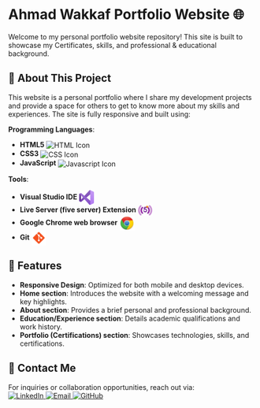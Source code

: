 # Ahmad Wakkaf Portfolio Website 🌐

Welcome to my personal portfolio website repository! This site is built to showcase my Certificates, skills, and professional & educational  background.


## 🚀 About This Project

This website is a personal portfolio where I share my development projects and provide a space for others to get to know more about my skills and experiences. The site is fully responsive and built using:

**Programming Languages**:

- **HTML5** <img src="https://raw.githubusercontent.com/marwin1991/profile-technology-icons/refs/heads/main/icons/html.png" alt="HTML Icon" width="30" align="center">
- **CSS3** <img src="https://raw.githubusercontent.com/marwin1991/profile-technology-icons/refs/heads/main/icons/css.png" alt="CSS Icon" width="30" align="center">
- **JavaScript** <img src="https://raw.githubusercontent.com/marwin1991/profile-technology-icons/refs/heads/main/icons/javascript.png" alt="Javascript Icon" width="25" align="center">

**Tools**:
- **Visual Studio IDE** <img src="https://github.com/ahmad-wakkaf/ahmad-wakkaf.github.io/blob/main/images/VisualStudio-Icon.png" alt="Visual Studio Icon" width="30" align="center">
- **Live Server (five server) Extension** <img src="https://github.com/ahmad-wakkaf/ahmad-wakkaf.github.io/blob/main/images/LiveServer-Icon.png" alt="Five Server Icon" width="30" align="center">
- **Google Chrome web browser** <img src="https://github.com/ahmad-wakkaf/ahmad-wakkaf.github.io/blob/main/images/GoogleChrome-Icon.png" alt="Google Chrome Icon" width="30" align="center">
- **Git** <img src="https://github.com/ahmad-wakkaf/ahmad-wakkaf.github.io/blob/main/images/Git-Icon.png" alt="Git Icon" width="30" align="center">
 



## 📂 Features

- **Responsive Design**: Optimized for both mobile and desktop devices.
- **Home section**: Introduces the website with a welcoming message and key highlights.
- **About section**: Provides a brief personal and professional background.
- **Education/Experience section**: Details academic qualifications and work history.
- **Portfolio (Certifications) section**: Showcases technologies, skills, and certifications.



## 📧 Contact Me

For inquiries or collaboration opportunities, reach out via:
<br/>
<a href="https://www.linkedin.com/in/ahmad-wakkaf">
    <img src="https://img.icons8.com/ios-filled/50/0A66C2/linkedin.png" alt="LinkedIn" width="30" height="30">
  </a>
  <a href="mailto:ahmad.wakkaf1@gmail.com">
    <img src="https://img.icons8.com/ios-filled/50/D14836/gmail.png" alt="Email" width="30" height="30">
  </a>
  <a href="https://github.com/ahmad-wakkaf">
    <img src="https://img.icons8.com/ios-filled/50/181717/github.png" alt="GitHub" width="30" height="30">
  </a>
